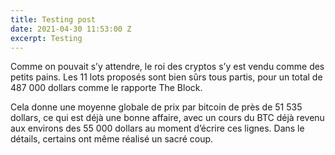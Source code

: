 ```yaml
---
title: Testing post
date: 2021-04-30 11:53:00 Z
excerpt: Testing
---
```


Comme on pouvait s’y attendre, le roi des cryptos s’y est vendu comme des petits pains. Les 11 lots proposés sont bien sûrs tous partis, pour un total de 487 000 dollars comme le rapporte The Block.

Cela donne une moyenne globale de prix par bitcoin de près de 51 535 dollars, ce qui est déjà une bonne affaire, avec un cours du BTC déjà revenu aux environs des 55 000 dollars au moment d’écrire ces lignes. Dans le détails, certains ont même réalisé un sacré coup.